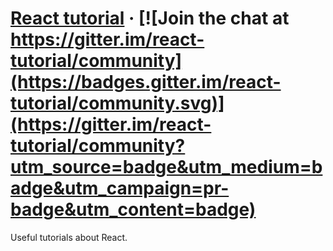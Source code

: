 # [React tutorial](https://romach.github.io/react-tutorial) &middot; [![Join the chat at https://gitter.im/react-tutorial/community](https://badges.gitter.im/react-tutorial/community.svg)](https://gitter.im/react-tutorial/community?utm_source=badge&utm_medium=badge&utm_campaign=pr-badge&utm_content=badge)

Useful tutorials about React.